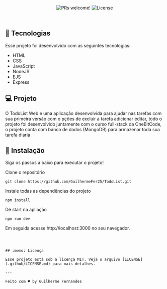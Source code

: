 

<p align="center">
 <img src="https://img.shields.io/static/v1?label=PRs&message=welcome&color=49AA26&labelColor=000000" alt="PRs welcome!" />

  <img alt="License" src="https://img.shields.io/static/v1?label=license&message=MIT&color=49AA26&labelColor=000000">
</p>

<br>

## 🚀 Tecnologias

Esse projeto foi desenvolvido com as seguintes tecnologias:

- HTML
- CSS
- JavaScript
- NodeJS
- EJS
- Express


## 💻 Projeto

O TodoList Web e uma aplicação desenvolvida para ajudar nas tarefas com sua primeira versão com o pções de excluir a tarefa adicionar editar, todo o projeto foi desenvolvido juntamente com o curso full-stack da OneBitCode, o projeto conta com banco de dados (MongoDB) para armazenar toda sua tarefa diaria 

## 💾 Instalação

Siga os passos a baixo para executar o projeto!

Clone o repositório

```
git clone https://github.com/GuilhermeFer25/TodoList.git
```

Instale todas as dependências do projeto

```
npm install
```
Dê start na apliação
```
npm run dev

```
Em seguida acesse http://localhost:3000 no seu navegador.
```



## :memo: Licença

Esse projeto está sob a licença MIT. Veja o arquivo [LICENSE](.github/LICENSE.md) para mais detalhes.

---

Feito com ♥ by Guilherme Fernandes
